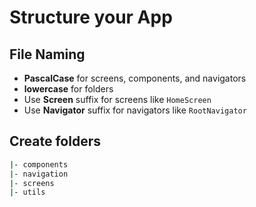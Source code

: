 # Structure your App

## File Naming

- **PascalCase** for screens, components, and navigators
- **lowercase** for folders
- Use **Screen** suffix for screens like `HomeScreen`
- Use **Navigator** suffix for navigators like `RootNavigator`

## Create folders

```bash
|- components
|- navigation
|- screens
|- utils
```
